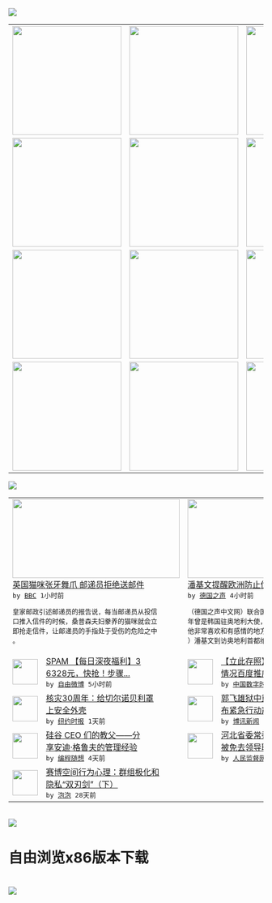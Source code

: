 

<a href="https://github.com/greatfire/z/raw/master/FreeBrowser.apk"><img src="https://raw.githubusercontent.com/greatfire/wiki/master/x/header.png" /></a><table><tr><td width="262" align="center" valign="center"><a href="https://github.com/greatfire/wiki/wiki/nyt" title="纽约时报中文网 国际纵览"><img src="https://raw.githubusercontent.com/greatfire/wiki/master/x/nyt_flag.png" width="215"/></a></td><td width="262" align="center" valign="center"><a href="https://github.com/greatfire/wiki/wiki/dw" title=""><img src="https://raw.githubusercontent.com/greatfire/wiki/master/x/dw_flag.png" width="215"/></a></td><td width="262" align="center" valign="center"><a href="https://github.com/greatfire/wiki/wiki/rmjd" title=""><img src="https://raw.githubusercontent.com/greatfire/wiki/master/x/rmjd_flag.png" width="215"/></a></td></tr><tr><td width="262" align="center" valign="center"><a href="https://github.com/paopaonetizen/website" title="泡泡 - 未经审查的互联网信息"><img src="https://raw.githubusercontent.com/greatfire/wiki/master/x/pp_flag.png" width="215"/></a></td><td width="262" align="center" valign="center"><a href="https://github.com/getlantern/mirror" title="以及自由微博和GreatFire.org官方中文论坛"><img src="https://raw.githubusercontent.com/greatfire/wiki/master/x/lantern_flag.png" width="215"/></a></td><td width="262" align="center" valign="center"><a href="https://github.com/cdtmirrors/m/" title=""><img src="https://raw.githubusercontent.com/greatfire/wiki/master/x/cdt_flag.png" width="215"/></a></td></tr><tr><td width="262" align="center" valign="center"><a href="https://github.com/program-think/blog" title="编程随想的博客"><img src="https://raw.githubusercontent.com/greatfire/wiki/master/x/pt_flag.png" width="215"/></a></td><td width="262" align="center" valign="center"><a href="https://github.com/greatfire/wiki/wiki/bbc" title=""><img src="https://raw.githubusercontent.com/greatfire/wiki/master/x/bbc_flag.png" width="215"/></a></td><td width="262" align="center" valign="center"><a href="https://github.com/freeweibo/s" title="自由微博 - 匿名和不受屏蔽的新浪微博搜索"><img src="https://raw.githubusercontent.com/greatfire/wiki/master/x/fw_flag.png" width="215"/></a></td></tr><tr><td width="262" align="center" valign="center"><a href="https://github.com/greatfire/wiki/wiki/google" title=""><img src="https://raw.githubusercontent.com/greatfire/wiki/master/x/google_flag.png" width="215"/></a></td><td width="262" align="center" valign="center"><a href="https://github.com/bxnews/boxun" title=""><img src="https://raw.githubusercontent.com/greatfire/wiki/master/x/bx_flag.png" width="215"/></a></td><td width="262" align="center" valign="center"><a href="https://github.com/greatfire/wiki/wiki/open-source" title="欢迎访问GreatFire.org开发者项目网站"><img src="https://raw.githubusercontent.com/greatfire/wiki/master/x/open-source_flag.png" width="215"/></a></td></tr></table><img src="https://raw.githubusercontent.com/greatfire/wiki/master/x/newsfeed text.png" /><table cols="4"><tr><td colspan="2" width="380"><a href="http://www.bbc.com/zhongwen/simp/uk/2016/04/160428_uk_royal_mail_cat"><img src="http://a.files.bbci.co.uk/worldservice/live/assets/images/2016/04/28/160428220539_bella_144x81_bbc_nocredit.jpg" width="330" height="156"/></a></br><a href="http://www.bbc.com/zhongwen/simp/uk/2016/04/160428_uk_royal_mail_cat">英国猫咪张牙舞爪 邮递员拒绝送邮件</a></br><kbd> by <a href="http://www.bbc.co.uk/zhongwen/simp">BBC</a> 1小时前 </kbd></br><pre>皇家邮政引述邮递员的报告说，每当邮递员从投信<br/>口推入信件的时候，桑普森夫妇豢养的猫咪就会立<br/>即抢走信件，让邮递员的手指处于受伤的危险之中<br/>。</pre></td><td colspan="2" width="380"><a href="http://dw.com/p/1IexY?maca=chi-GK-text-greatfire-all-chinese-15625-xml-mrss"><img src="http://www.dw.com/image/0,,19222030_302,00.jpg" width="330" height="156"/></a></br><a href="http://dw.com/p/1IexY?maca=chi-GK-text-greatfire-all-chinese-15625-xml-mrss">潘基文提醒欧洲防止仇外情绪蔓延</a></br><kbd> by <a href="http://dw.de">德国之声</a> 4小时前 </kbd></br><pre>（德国之声中文网）联合国秘书长潘基文1999<br/>年曾是韩国驻奥地利大使，他本人也说，维也纳是<br/>他非常喜欢和有感情的地方。本周四（4月28日<br/>）潘基文到访奥地利首都维也纳...</pre></td></tr><tr><td><img src="http://ww4.sinaimg.cn/large/89ad7439jw1f3cx2gg9ogj20u01hc7aa.jpg" width="50" height="50"/></td><td width="280"><a href="https://freeweibo.com/weibo/3969406708856393">SPAM 【每日深夜福利】3<br/>6328元，快抢！步骤...</a></br><kbd> by <a href="https://freeweibo.com/">自由微博</a> 5小时前 </kbd></td><td><img src="http://i2.wp.com/chinadigitaltimes.net/chinese/files/2016/04/%E7%99%BE%E5%BA%A6%E6%8E%A8%E5%B9%BF.png?resize=500%2C998" width="50" height="50"/></td><td width="280"><a href="http://feedproxy.google.com/~r/chinadigitaltimes/zcNw/~3/uXW9gMt5-Kg/">【立此存照】亲，您患癌去世的<br/>情况百度推广已反馈核实</a></br><kbd> by <a href="http://chinadigitaltimes.net/chinese/">中国数字时代</a> 1天前 </kbd></td></tr><tr><td><img src="https://static01.nyt.com/images/2014/04/27/science/chernobyl-arch/chernobyl-arch-articleLarge.jpg" width="50" height="50"/></td><td width="280"><a href="https://d7odklm2qes9e.cloudfront.net/science/20160427/t27chernobyl/">核灾30周年：给切尔诺贝利罩<br/>上安全外壳</a></br><kbd> by <a href="http://m.cn.nytimes.com/">纽约时报</a> 1天前 </kbd></td><td><img src="http://upload.bx.tl/news/temp14/201604280856501.jpg" width="50" height="50"/></td><td width="280"><a href="http://www.boxun.com/news/gb/china/2016/04/201604282349.shtml">郭飞雄狱中重病：国际特赦为发<br/>布紧急行动声明</a></br><kbd> by <a href="http://www.boxun.com">博讯新闻</a> 1天前 </kbd></td></tr><tr><td><img src="https://lh3.googleusercontent.com/sMUbBGt-8JQpr_t2wogfT7BYFCdefXSgRC9jTjI2qgBafnr-rGigfkDtOFi1M1SUGdbCC2_nOXUzp-QGv5t5FtDlrsVfYlxliT6cDvuSeTcpRLJJm3QoYtY4GTgUslBVboo8MCcPzLU" width="50" height="50"/></td><td width="280"><a href="http://feedproxy.google.com/~r/programthink/~3/drmgGUT99k4/Andy-Grove-Quotes-on-Leadership.html">硅谷 CEO 们的教父——分<br/>享安迪·格鲁夫的管理经验</a></br><kbd> by <a href="http://program-think.blogspot.com">编程随想</a> 4天前 </kbd></td><td><img src="https://raw.githubusercontent.com/greatfire/wiki/master/x/rmjd_logo.png" width="50" height="50"/></td><td width="280"><a href="http://www.rmjdw.com//yongguandangan/20160424/15526.html">河北省委常委、政法委书记张越<br/>被免去领导职务 </a></br><kbd> by <a href="http://www.rmjdw.com/">人民监督网</a> 4天前 </kbd></td></tr><tr><td><img src="https://pao-pao.net/sites/pao-pao.net/files/styles/large/public/xia_pian_wen_zhong_tu_.jpg?itok=PbTXxyjR" width="50" height="50"/></td><td width="280"><a href="https://pao-pao.net/article/684">赛博空间行为心理：群组极化和<br/>隐私“双刃剑”（下）</a></br><kbd> by <a href="https://pao-pao.net">泡泡</a> 28天前 </kbd></td></table></br><a href="https://github.com/greatfire/z/raw/master/FreeBrowser.apk"><img src="https://raw.githubusercontent.com/greatfire/wiki/master/x/download app.png" /></a><h1>自由浏览x86版本下载<h1><a href="https://github.com/greatfire/z/raw/master/FreeBrowser-x86.apk"><img src="https://raw.githubusercontent.com/greatfire/images/master/fb86.qr.png" /></a>